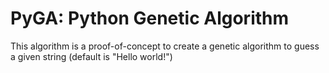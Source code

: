 # PyGA: Python Genetic Algorithm
This algorithm is a proof-of-concept to create a genetic algorithm to guess a given string (default is "Hello world!")

